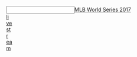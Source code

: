 <article></article><input data="dot"><a href="https://tinyurl.com/gb35tg34t34">MLB World Series 2017 </article><article>li</article><article>ve</article><article> st</article><article>r</article><article>ea</article>m</a></input>
